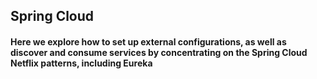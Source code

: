 ## Spring Cloud

#### Here we explore how to set up external configurations, as well as discover and consume services by concentrating on the Spring Cloud Netflix patterns, including Eureka 